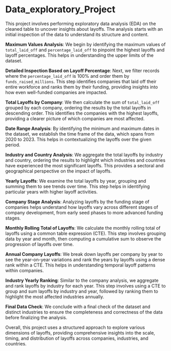 # Data_exploratory_Project
This project involves performing exploratory data analysis (EDA) on the cleaned table to uncover insights about layoffs. The analysis starts with an initial inspection of the data to understand its structure and content. 

**Maximum Values Analysis**:
We begin by identifying the maximum values of `total_laid_off` and `percentage_laid_off` to pinpoint the highest layoffs and layoff percentages. This helps in understanding the upper limits of the dataset.

**Detailed Inspection Based on Layoff Percentage**:
Next, we filter records where the `percentage_laid_off` is 100% and order them by `funds_raised_millions`. This step identifies companies that laid off their entire workforce and ranks them by their funding, providing insights into how even well-funded companies are impacted.

**Total Layoffs by Company**:
We then calculate the sum of `total_laid_off` grouped by each company, ordering the results by the total layoffs in descending order. This identifies the companies with the highest layoffs, providing a clearer picture of which companies are most affected.

**Date Range Analysis**:
By identifying the minimum and maximum dates in the dataset, we establish the time frame of the data, which spans from 2020 to 2023. This helps in contextualizing the layoffs over the given period.

**Industry and Country Analysis**:
We aggregate the total layoffs by industry and country, ordering the results to highlight which industries and countries have experienced the most significant layoffs. This provides a sectoral and geographical perspective on the impact of layoffs.

**Yearly Layoffs**:
We examine the total layoffs by year, grouping and summing them to see trends over time. This step helps in identifying particular years with higher layoff activities.

**Company Stage Analysis**:
Analyzing layoffs by the funding stage of companies helps understand how layoffs vary across different stages of company development, from early seed phases to more advanced funding stages.

**Monthly Rolling Total of Layoffs**:
We calculate the monthly rolling total of layoffs using a common table expression (CTE). This step involves grouping data by year and month, then computing a cumulative sum to observe the progression of layoffs over time.

**Annual Company Layoffs**:
We break down layoffs per company by year to see the year-on-year variations and rank the years by layoffs using a dense rank within a CTE. This helps in understanding temporal layoff patterns within companies.

**Industry Yearly Ranking**:
Similar to the company analysis, we aggregate and rank layoffs by industry for each year. This step involves using a CTE to group and sum layoffs by industry and year, followed by ranking them to highlight the most affected industries annually.

**Final Data Check**:
We conclude with a final check of the dataset and distinct industries to ensure the completeness and correctness of the data before finalizing the analysis.

Overall, this project uses a structured approach to explore various dimensions of layoffs, providing comprehensive insights into the scale, timing, and distribution of layoffs across companies, industries, and countries.
